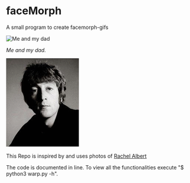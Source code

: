 # faceMorph
A small program to create facemorph-gifs

![Me and my dad](https://github.com/KiruChaff/faceMorph/blob/master/C6C8B526-E2D5-451B-99D4-B929E90A8017.gif)

*Me and my dad.*


![The Beatles](https://github.com/KiruChaff/faceMorph/blob/master/beatles.gif)


This Repo is inspired by and uses photos of [Rachel Albert](https://github.com/rachelalbert/CS294-26_code/tree/master/project5_code)

The code is documented in line. To view all the functionalities execute "$ python3 warp.py -h".
